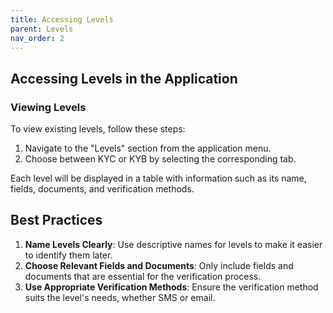 ```yaml
---
title: Accessing Levels
parent: Levels
nav_order: 2
---
```


## Accessing Levels in the Application

### Viewing Levels

To view existing levels, follow these steps:

1. Navigate to the "Levels" section from the application menu.
2. Choose between KYC or KYB by selecting the corresponding tab.

Each level will be displayed in a table with information such as its name, fields, documents, and verification methods.

## Best Practices

1. **Name Levels Clearly**: Use descriptive names for levels to make it easier to identify them later.
2. **Choose Relevant Fields and Documents**: Only include fields and documents that are essential for the verification process.
3. **Use Appropriate Verification Methods**: Ensure the verification method suits the level's needs, whether SMS or email.